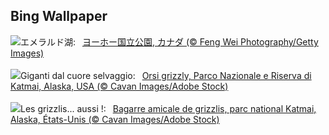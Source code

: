 ## Bing Wallpaper
![](https://www.bing.com/th?id=OHR.YohoNP_JA-JP5965096200_UHD.jpg&w=1000)エメラルド湖:&nbsp;&ensp;[ヨーホー国立公園, カナダ (© Feng Wei Photography/Getty Images)](https://www.bing.com/th?id=OHR.YohoNP_JA-JP5965096200_UHD.jpg)
<br><br/>
![](https://www.bing.com/th?id=OHR.WrestlingBears_IT-IT9855887848_UHD.jpg&w=1000)Giganti dal cuore selvaggio:&nbsp;&ensp;[Orsi grizzly, Parco Nazionale e Riserva di Katmai, Alaska, USA (© Cavan Images/Adobe Stock)](https://www.bing.com/th?id=OHR.WrestlingBears_IT-IT9855887848_UHD.jpg)
<br><br/>
![](https://www.bing.com/th?id=OHR.WrestlingBears_FR-FR0316323134_UHD.jpg&w=1000)Les grizzlis... aussi !:&nbsp;&ensp;[Bagarre amicale de grizzlis, parc national Katmai, Alaska, États-Unis (© Cavan Images/Adobe Stock)](https://www.bing.com/th?id=OHR.WrestlingBears_FR-FR0316323134_UHD.jpg)
<br><br/>
